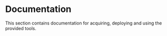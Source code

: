 # Documentation

This section contains documentation for acquiring, deploying and using the provided tools.
